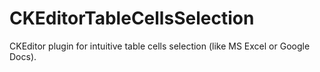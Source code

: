 # CKEditorTableCellsSelection
CKEditor plugin for intuitive table cells selection (like MS Excel or Google Docs).

